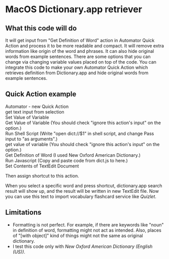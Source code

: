# MacOS Dictionary.app retriever


## What this code will do
It will get input from "Get Definition of Word" action in Automator Quick Action and process it to be more readable and compact. It will remove extra information like origin of the word and phrases. It can also hide original words from example sentences. There are some options that you can change via changing variable values placed on top of the code.
You can integrate this code to make your own Automator Quick Action which retrieves definition from Dictionary.app and hide original words from example sentences.


## Quick Action example
Automator - new Quick Action  
get text input from selection  
Set Value of Variable  
Get Value of Variable (You should check "ignore this action's input" on the option.)  
Run Shell Script (Write "open dict://$1" in shell script, and change Pass input to "as arguments".)  
get value of variable (You should check "ignore this action's input" on the option.)  
Get Definition of Word (I used New Oxford American Dictionary.)  
Run Javascript (Copy and paste code from dict.js to here.)  
Set Contents of TextEdit Document  
  
Then assign shortcut to this action.
  
When you select a specific word and press shortcut, dictionary.app search result will show up, and the result will be written in new TextEdit file.
Now you can use this text to import vocabulary flashcard service like *Quizlet*.

## Limitations
- Formatting is not perfect. For example, if there are keywords like "noun" in definition of word, formatting might not act as intended. Also, places of "[with object]" kind of things might not the same as original dictionary.
- I test this code only with *New Oxford American Dictionary (English (US))*.
